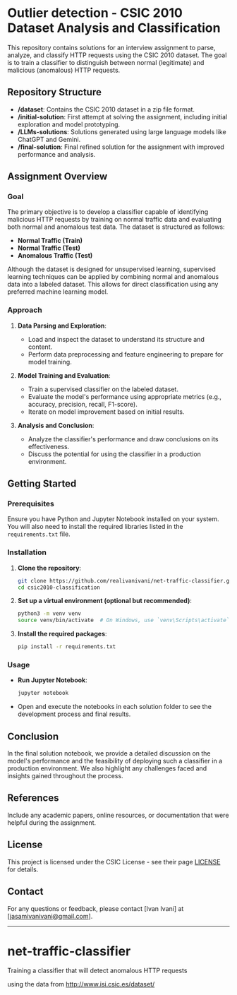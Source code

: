 # Outlier detection - CSIC 2010 Dataset Analysis and Classification

This repository contains solutions for an interview assignment to parse, analyze, and classify HTTP requests using the CSIC 2010 dataset. The goal is to train a classifier to distinguish between normal (legitimate) and malicious (anomalous) HTTP requests.

## Repository Structure

- **/dataset**: Contains the CSIC 2010 dataset in a zip file format.
- **/initial-solution**: First attempt at solving the assignment, including initial exploration and model prototyping.
- **/LLMs-solutions**: Solutions generated using large language models like ChatGPT and Gemini.
- **/final-solution**: Final refined solution for the assignment with improved performance and analysis.

## Assignment Overview

### Goal

The primary objective is to develop a classifier capable of identifying malicious HTTP requests by training on normal traffic data and evaluating both normal and anomalous test data. The dataset is structured as follows:

- **Normal Traffic (Train)**
- **Normal Traffic (Test)**
- **Anomalous Traffic (Test)**

Although the dataset is designed for unsupervised learning, supervised learning techniques can be applied by combining normal and anomalous data into a labeled dataset. This allows for direct classification using any preferred machine learning model.

### Approach

1. **Data Parsing and Exploration**:
   - Load and inspect the dataset to understand its structure and content.
   - Perform data preprocessing and feature engineering to prepare for model training.

2. **Model Training and Evaluation**:
   - Train a supervised classifier on the labeled dataset.
   - Evaluate the model's performance using appropriate metrics (e.g., accuracy, precision, recall, F1-score).
   - Iterate on model improvement based on initial results.

3. **Analysis and Conclusion**:
   - Analyze the classifier's performance and draw conclusions on its effectiveness.
   - Discuss the potential for using the classifier in a production environment.

## Getting Started

### Prerequisites

Ensure you have Python and Jupyter Notebook installed on your system. You will also need to install the required libraries listed in the `requirements.txt` file.

### Installation

1. **Clone the repository**:
   ```bash
   git clone https://github.com/realivanivani/net-traffic-classifier.git
   cd csic2010-classification
   ```

2. **Set up a virtual environment (optional but recommended)**:
   ```bash
   python3 -m venv venv
   source venv/bin/activate  # On Windows, use `venv\Scripts\activate`
   ```

3. **Install the required packages**:
   ```bash
   pip install -r requirements.txt
   ```

### Usage

- **Run Jupyter Notebook**:
  ```bash
  jupyter notebook
  ```

- Open and execute the notebooks in each solution folder to see the development process and final results.

## Conclusion

In the final solution notebook, we provide a detailed discussion on the model's performance and the feasibility of deploying such a classifier in a production environment. We also highlight any challenges faced and insights gained throughout the process.

## References

Include any academic papers, online resources, or documentation that were helpful during the assignment.

## License

This project is licensed under the CSIC License - see their page [LICENSE]([LICENSE](http://www.isi.csic.es/dataset/)) for details.

## Contact

For any questions or feedback, please contact [Ivan Ivani] at [jasamivanivani@gmail.com].

---
# net-traffic-classifier
Training a classifier that will detect anomalous HTTP requests

using the data from http://www.isi.csic.es/dataset/

